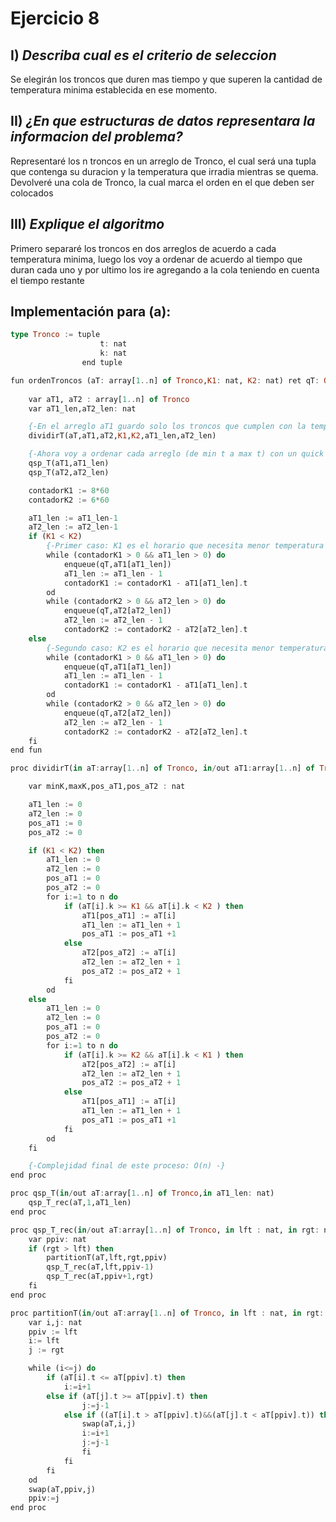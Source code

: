 # Ejercicio 8

## I) ***Describa cual es el criterio de seleccion***

Se elegirán los troncos que duren mas tiempo y que superen la cantidad de temperatura minima establecida en ese momento.

## II) ***¿En que estructuras de datos representara la informacion del problema?***

Representaré los n troncos en un arreglo de Tronco, el cual será una tupla que contenga su duracion y la temperatura que irradia mientras se quema. Devolveré una cola de Tronco, la cual marca el orden en el que deben ser colocados

## III) ***Explique el algoritmo***

Primero separaré los troncos en dos arreglos de acuerdo a cada temperatura minima, luego los voy a ordenar de acuerdo al tiempo que duran cada uno y por ultimo los ire agregando a la cola teniendo en cuenta el tiempo restante

## Implementación para (a):

~~~~haskell
type Tronco := tuple
                    t: nat
                    k: nat
                end tuple

fun ordenTroncos (aT: array[1..n] of Tronco,K1: nat, K2: nat) ret qT: Queue of Tronco
    
    var aT1, aT2 : array[1..n] of Tronco
    var aT1_len,aT2_len: nat

    {-En el arreglo aT1 guardo solo los troncos que cumplen con la temperatura minima del K mas bajo, en aT2 guardo trncos que cumplen con K mas alto, y tomo la cantidad de elementos en total de cada caso-}
    dividirT(aT,aT1,aT2,K1,K2,aT1_len,aT2_len)

    {-Ahora voy a ordenar cada arreglo (de min t a max t) con un quick sort de largo personalizable-}
    qsp_T(aT1,aT1_len)
    qsp_T(aT2,aT2_len)

    contadorK1 := 8*60
    contadorK2 := 6*60

    aT1_len := aT1_len-1
    aT2_len := aT2_len-1
    if (K1 < K2)
        {-Primer caso: K1 es el horario que necesita menor temperatura (raro pero posible?)-}
        while (contadorK1 > 0 && aT1_len > 0) do
            enqueue(qT,aT1[aT1_len])
            aT1_len := aT1_len - 1
            contadorK1 := contadorK1 - aT1[aT1_len].t
        od
        while (contadorK2 > 0 && aT2_len > 0) do
            enqueue(qT,aT2[aT2_len])
            aT2_len := aT2_len - 1
            contadorK2 := contadorK2 - aT2[aT2_len].t
    else
        {-Segundo caso: K2 es el horario que necesita menor temperatura o K1 == K2-}
        while (contadorK1 > 0 && aT1_len > 0) do
            enqueue(qT,aT1[aT1_len])
            aT1_len := aT1_len - 1
            contadorK1 := contadorK1 - aT1[aT1_len].t
        od
        while (contadorK2 > 0 && aT2_len > 0) do
            enqueue(qT,aT2[aT2_len])
            aT2_len := aT2_len - 1
            contadorK2 := contadorK2 - aT2[aT2_len].t
    fi
end fun

proc dividirT(in aT:array[1..n] of Tronco, in/out aT1:array[1..n] of Tronco, in/out aT2:array[1..n] of Tronco, in K1: nat, in K2: nat, in/out aT1_len: nat, in/out aT2_len: nat)

    var minK,maxK,pos_aT1,pos_aT2 : nat

    aT1_len := 0
    aT2_len := 0
    pos_aT1 := 0
    pos_aT2 := 0

    if (K1 < K2) then
        aT1_len := 0
        aT2_len := 0
        pos_aT1 := 0
        pos_aT2 := 0
        for i:=1 to n do
            if (aT[i].k >= K1 && aT[i].k < K2 ) then
                aT1[pos_aT1] := aT[i]
                aT1_len := aT1_len + 1
                pos_aT1 := pos_aT1 +1
            else 
                aT2[pos_aT2] := aT[i]
                aT2_len := aT2_len + 1
                pos_aT2 := pos_aT2 + 1
            fi
        od
    else 
        aT1_len := 0
        aT2_len := 0
        pos_aT1 := 0
        pos_aT2 := 0
        for i:=1 to n do
            if (aT[i].k >= K2 && aT[i].k < K1 ) then
                aT2[pos_aT2] := aT[i]
                aT2_len := aT2_len + 1
                pos_aT2 := pos_aT2 + 1
            else 
                aT1[pos_aT1] := aT[i]
                aT1_len := aT1_len + 1
                pos_aT1 := pos_aT1 +1
            fi
        od
    fi

    {-Complejidad final de este proceso: O(n) -}
end proc

proc qsp_T(in/out aT:array[1..n] of Tronco,in aT1_len: nat)
    qsp_T_rec(aT,1,aT1_len)
end proc

proc qsp_T_rec(in/out aT:array[1..n] of Tronco, in lft : nat, in rgt: nat)
    var ppiv: nat
    if (rgt > lft) then
        partitionT(aT,lft,rgt,ppiv)
        qsp_T_rec(aT,lft,ppiv-1)
        qsp_T_rec(aT,ppiv+1,rgt)
    fi
end proc

proc partitionT(in/out aT:array[1..n] of Tronco, in lft : nat, in rgt: nat, out ppiv: nat)
    var i,j: nat
    ppiv := lft
    i:= lft
    j := rgt

    while (i<=j) do
        if (aT[i].t <= aT[ppiv].t) then
            i:=i+1
        else if (aT[j].t >= aT[ppiv].t) then
                j:=j-1
            else if ((aT[i].t > aT[ppiv].t)&&(aT[j].t < aT[ppiv].t)) then
                swap(aT,i,j)
                i:=i+1
                j:=j-1
                fi
            fi
        fi
    od
    swap(aT,ppiv,j)
    ppiv:=j
end proc

~~~~